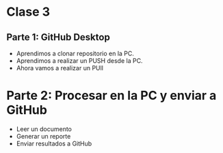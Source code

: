 # Clase 3
## Parte 1: GitHub Desktop

- Aprendimos a clonar repositorio en la PC.
- Aprendimos a realizar un PUSH desde la PC.
- Ahora vamos a realizar un PUll 

# Parte 2: Procesar en la PC y enviar a GitHub
- Leer un documento
- Generar un reporte
- Enviar resultados a GitHub
